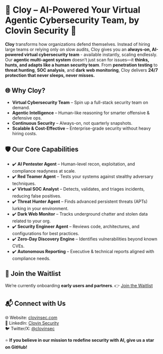 # 🚀 Cloy – AI-Powered Your Virtual Agentic Cybersecurity Team, by Clovin Security 🚀  

**Cloy** transforms how organizations defend themselves. Instead of hiring large teams or relying only on slow audits, Cloy gives you an **always-on, AI-powered virtual cybersecurity team** - available instantly, scaling endlessly. Our **agentic multi-agent system** doesn’t just scan for issues—it **thinks, hunts, and adapts like a human security team**. From **penetration testing** to **threat hunting**, **SOC analysis**, and **dark web monitoring**, Cloy delivers **24/7 protection that never sleeps, never misses.**  



## 🌐 Why Cloy?  
- **Virtual Cybersecurity Team** – Spin up a full-stack security team on demand.  
- **Agentic Intelligence** – Human-like reasoning for smarter offensive & defensive ops.  
- **Continuous Security** – Always-on, not quarterly snapshots.  
- **Scalable & Cost-Effective** – Enterprise-grade security without heavy hiring costs.  




## 🛡️ Our Core Capabilities  
- ✔️ **AI Pentester Agent** – Human-level recon, exploitation, and compliance readyness at scale.  
- ✔️ **Red Teamer Agent** – Tests your systems against stealthy adversary techniques.  
- ✔️ **Virtual SOC Analyst** – Detects, validates, and triages incidents, reducing false positives.  
- ✔️ **Threat Hunter Agent** – Finds advanced persistent threats (APTs) lurking in your environment.  
- ✔️ **Dark Web Monitor** – Tracks underground chatter and stolen data related to your org.  
- ✔️ **Security Engineer Agent** – Reviews code, architectures, and configurations for best practices.  
- ✔️ **Zero-Day Discovery Engine** – Identifies vulnerabilities beyond known CVEs.  
- ✔️ **Autonomous Reporting** – Executive & technical reports aligned with compliance needs.  



## 🔔 Join the Waitlist  
We’re currently onboarding **early users and partners**.  👉 [Join the Waitlist](https://www.clovinsec.com)  



## 📬 Connect with Us  
🌐 Website: [clovinsec.com](https://clovinsec.com)  
💼 LinkedIn: [Clovin Security](https://linkedin.com/company/clovinsec)  
🐦 Twitter/X: [@clovinsec](https://twitter.com/clovinsec)  

⭐ **If you believe in our mission to redefine security with AI, give us a star on GitHub!**  
